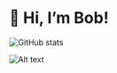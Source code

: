 # 👋 Hi, I’m Bob! 

![GitHub stats](https://github-readme-stats.vercel.app/api?username=3bobchen&count_private=true&show_icons=true&hide_rank=true&hide=stars,issues&theme=aura)

![Alt text](https://spotify-recently-played-readme.vercel.app/api?user=16md65wfpyfkug9yp0yby2s4w&unique={true}&width={500}&count={10})